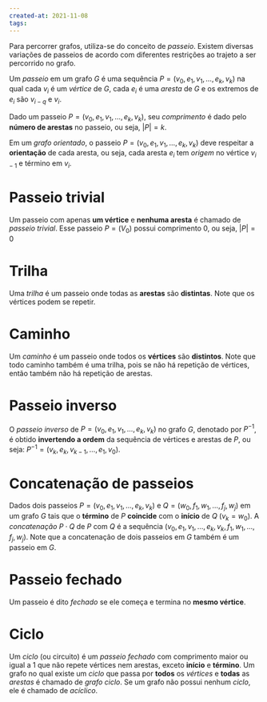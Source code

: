 ```yaml
---
created-at: 2021-11-08
tags:
---
```

Para percorrer grafos, utiliza-se do conceito de *passeio*. Existem diversas variações de passeios de acordo com diferentes restrições ao trajeto a ser percorrido no grafo.

Um *passeio* em um grafo $G$ é uma sequência $P=(v_0, e_1, v_1, \dots, e_k, v_k)$ na qual cada $v_i$ é um *vértice* de $G$, cada $e_i$ é uma *aresta* de $G$ e os extremos de $e_i$ são $v_{i-q}$ e $v_i$.

Dado um passeio $P=(v_0, e_1, v_1, \dots, e_k, v_k)$, seu *comprimento* é dado pelo **número de arestas** no passeio, ou seja, $|P| = k$.

Em um *grafo orientado*, o passeio $P=(v_0, e_1, v_1, \dots, e_k, v_k)$ deve respeitar a **orientação** de cada aresta, ou seja, cada aresta $e_i$ tem *origem* no vértice $v_{i-1}$ e término em $v_i$.

# Passeio trivial
Um passeio com apenas **um vértice** e **nenhuma aresta** é chamado de *passeio trivial*. Esse passeio $P=(V_0)$ possui comprimento $0$, ou seja, $|P|=0$

# Trilha
Uma *trilha* é um passeio onde todas as **arestas** são **distintas**. Note que os vértices podem se repetir.

# Caminho
Um *caminho* é um passeio onde todos os **vértices** são **distintos**. Note que todo caminho também é uma trilha, pois se não há repetição de vértices, então também não há repetição de arestas.

# Passeio inverso
O *passeio inverso* de $P=(v_0, e_1, v_1, \dots, e_k, v_k)$ no grafo $G$, denotado por $P^{-1}$, é obtido **invertendo a ordem** da sequência de vértices e arestas de $P$, ou seja: $P^{-1} = (v_k, e_k, v_{k-1}, \dots, e_1, v_0)$.

# Concatenação de passeios
Dados dois passeios $P=(v_0, e_1, v_1, \dots, e_k, v_k)$ e $Q=(w_0, f_1, w_1, \dots, f_j, w_j)$ em um grafo $G$ tais que o **término** de $P$ **coincide** com o **início** de $Q$ ($v_k = w_0$). A *concatenação* $P \cdot Q$ de $P$ com $Q$ é a sequência $(v_0, e_1, v_1, \dots, e_k, v_k, f_1, w_1, \dots, f_j, w_j)$. Note que a concatenação de dois passeios em $G$ também é um passeio em $G$.

# Passeio fechado
Um passeio é dito *fechado* se ele começa e termina no **mesmo vértice**.

# Ciclo
Um *ciclo* (ou circuito) é um *passeio fechado* com comprimento maior ou igual a $1$ que não repete vértices nem arestas, exceto **início** e **término**.
Um grafo no qual existe um *ciclo* que passa por **todos** os *vértices* e **todas** as *arestas* é chamado de *grafo ciclo*.
Se um grafo não possui nenhum *ciclo*, ele é chamado de *acíclico*.